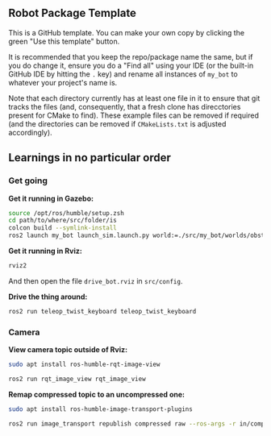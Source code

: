 ## Robot Package Template

This is a GitHub template. You can make your own copy by clicking the green "Use this template" button.

It is recommended that you keep the repo/package name the same, but if you do change it, ensure you do a "Find all" using your IDE (or the built-in GitHub IDE by hitting the `.` key) and rename all instances of `my_bot` to whatever your project's name is.

Note that each directory currently has at least one file in it to ensure that git tracks the files (and, consequently, that a fresh clone has direcctories present for CMake to find). These example files can be removed if required (and the directories can be removed if `CMakeLists.txt` is adjusted accordingly).

## Learnings in no particular order

### Get going

**Get it running in Gazebo:**

```bash
source /opt/ros/humble/setup.zsh
cd path/to/where/src/folder/is
colcon build --symlink-install
ros2 launch my_bot launch_sim.launch.py world:=./src/my_bot/worlds/obstacles.world
```

**Get it running in Rviz:**

```bash
rviz2
```

And then open the file `drive_bot.rviz` in `src/config`.

**Drive the thing around:**

```bash
ros2 run teleop_twist_keyboard teleop_twist_keyboard
```

### Camera

**View camera topic outside of Rviz:**

```bash
sudo apt install ros-humble-rqt-image-view
```

```bash
ros2 run rqt_image_view rqt_image_view
```

**Remap compressed topic to an uncompressed one:**

```bash
sudo apt install ros-humble-image-transport-plugins
```

```bash
ros2 run image_transport republish compressed raw --ros-args -r in/compressed:=/camera/image_raw/compressed -r out:=/camera/image_raw/uncompressed
```
